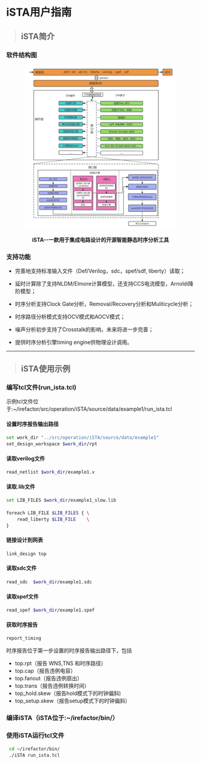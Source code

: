 # iSTA用户指南

> ## iSTA简介

### 软件结构图

<div align="center">

 <img src="../../../docs/resources/iSTA.png" width="80%" height="35%" alt="iSTA-logo" />

  **iSTA--一款用于集成电路设计的开源智能静态时序分析工具**

</div>

### 支持功能

- 完善地支持标准输入文件（Def/Verilog，sdc，spef/sdf, liberty）读取；

- 延时计算除了支持NLDM/Elmore计算模型，还支持CCS电流模型，Arnoldi降阶模型；

- 时序分析支持Clock Gate分析，Removal/Recovery分析和Muliticycle分析；

- 时序路径分析模式支持OCV模式和AOCV模式；

- 噪声分析初步支持了Crosstalk的影响，未来将进一步完善；

- 提供时序分析引擎timing engine供物理设计调用。

---

> ## iSTA使用示例

### 编写tcl文件(run_ista.tcl)
示例tcl文件位于:~/irefactor/src/operation/iSTA/source/data/example1/run_ista.tcl

#### 设置时序报告输出路径

```bash
set work_dir "../src/operation/iSTA/source/data/example1"
set_design_workspace $work_dir/rpt
```

#### 读取verilog文件

```bash
read_netlist $work_dir/example1.v
```

#### 读取.lib文件

```bash
set LIB_FILES $work_dir/example1_slow.lib

foreach LIB_FILE $LIB_FILES { \
    read_liberty $LIB_FILE    \
}
```

#### 链接设计到网表

```bash
link_design top
```

#### 读取sdc文件

```bash
read_sdc  $work_dir/example1.sdc
```

#### 读取spef文件

```bash
read_spef $work_dir/example1.spef
```

#### 获取时序报告

```bash
report_timing
```

时序报告位于第一步设置的时序报告输出路径下，包括

- top.rpt（报告 WNS,TNS 和时序路径）
- top.cap（报告违例电容）
- top.fanout（报告违例扇出）
- top.trans（报告违例转换时间）
- top_hold.skew（报告hold模式下的时钟偏斜)
- top_setup.skew（报告setup模式下的时钟偏斜）

### 编译iSTA（iSTA位于:~/irefactor/bin/）

### 使用iSTA运行tcl文件

```bash
 cd ~/irefactor/bin/
 ./iSTA run_ista.tcl
```
